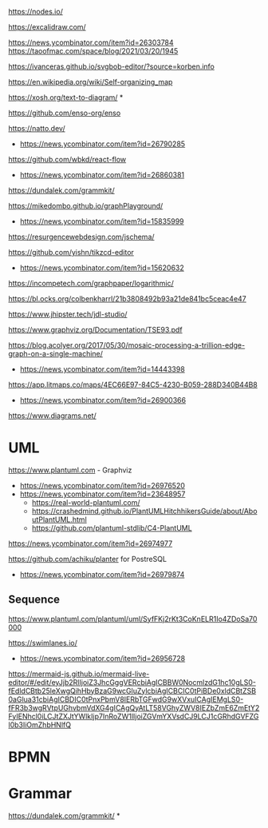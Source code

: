 https://nodes.io/

https://excalidraw.com/

https://news.ycombinator.com/item?id=26303784
https://taoofmac.com/space/blog/2021/03/20/1945

https://ivanceras.github.io/svgbob-editor/?source=korben.info

https://en.wikipedia.org/wiki/Self-organizing_map

https://xosh.org/text-to-diagram/
*

https://github.com/enso-org/enso

https://natto.dev/
* https://news.ycombinator.com/item?id=26790285

https://github.com/wbkd/react-flow
* https://news.ycombinator.com/item?id=26860381

https://dundalek.com/grammkit/

https://mikedombo.github.io/graphPlayground/
* https://news.ycombinator.com/item?id=15835999

https://resurgencewebdesign.com/jschema/

https://github.com/yishn/tikzcd-editor
* https://news.ycombinator.com/item?id=15620632

https://incompetech.com/graphpaper/logarithmic/

https://bl.ocks.org/colbenkharrl/21b3808492b93a21de841bc5ceac4e47

https://www.jhipster.tech/jdl-studio/

https://www.graphviz.org/Documentation/TSE93.pdf

https://blog.acolyer.org/2017/05/30/mosaic-processing-a-trillion-edge-graph-on-a-single-machine/
* https://news.ycombinator.com/item?id=14443398

https://app.litmaps.co/maps/4EC66E97-84C5-4230-B059-288D340B44B8
* https://news.ycombinator.com/item?id=26900366

https://www.diagrams.net/

# UML
https://www.plantuml.com - Graphviz
* https://news.ycombinator.com/item?id=26976520
* https://news.ycombinator.com/item?id=23648957
  * https://real-world-plantuml.com/
  * https://crashedmind.github.io/PlantUMLHitchhikersGuide/about/AboutPlantUML.html
  * https://github.com/plantuml-stdlib/C4-PlantUML

https://news.ycombinator.com/item?id=26974977

https://github.com/achiku/planter for PostreSQL
* https://news.ycombinator.com/item?id=26979874

## Sequence

https://www.plantuml.com/plantuml/uml/SyfFKj2rKt3CoKnELR1Io4ZDoSa70000

https://swimlanes.io/
* https://news.ycombinator.com/item?id=26956728

https://mermaid-js.github.io/mermaid-live-editor/#/edit/eyJjb2RlIjoiZ3JhcGggVERcbiAgICBBW0NocmlzdG1hc10gLS0-fEdldCBtb25leXwgQihHbyBzaG9wcGluZylcbiAgICBCIC0tPiBDe0xldCBtZSB0aGlua31cbiAgICBDIC0tPnxPbmV8IERbTGFwdG9wXVxuICAgIEMgLS0-fFR3b3wgRVtpUGhvbmVdXG4gICAgQyAtLT58VGhyZWV8IEZbZmE6ZmEtY2FyIENhcl0iLCJtZXJtYWlkIjp7InRoZW1lIjoiZGVmYXVsdCJ9LCJ1cGRhdGVFZGl0b3IiOmZhbHNlfQ

# BPMN

# Grammar
https://dundalek.com/grammkit/
*